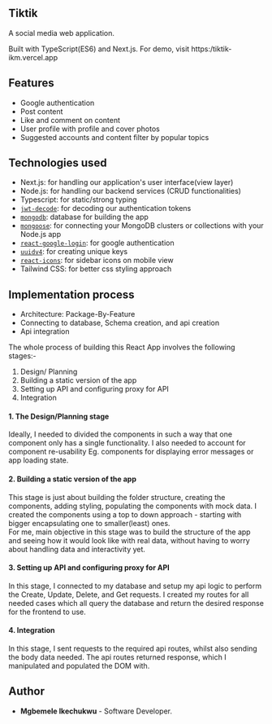 ## Tiktik

A social media web application.

Built with TypeScript(ES6) and Next.js.
For demo, visit https:/tiktik-ikm.vercel.app

## Features

- Google authentication
- Post content
- Like and comment on content
- User profile with profile and cover photos
- Suggested accounts and content filter by popular topics

## Technologies used

- Next.js: for handling our application's user interface(view layer)
- Node.js: for handling our backend services (CRUD functionalities)
- Typescript: for static/strong typing
- [`jwt-decode`](https://www.npmjs.com/package/jwt-decode): for decoding our authentication tokens
- [`mongodb`](https://www.npmjs.com/package/mongodb): database for building the app
- [`mongoose`](https://www.npmjs.com/package/mongoose): for connecting your MongoDB clusters or collections with your Node.js app
- [`react-google-login`](https://www.npmjs.com/package/react-google-login): for google authentication
- [`uuidv4`](https://www.npmjs.com/package/uuidv4): for creating unique keys
- [`react-icons`](https://www.npmjs.com/package/react-icons): for sidebar icons on mobile view
- Tailwind CSS: for better css styling approach

## Implementation process

- Architecture: Package-By-Feature
- Connecting to database, Schema creation, and api creation
- Api integration

The whole process of building this React App involves the following stages:-

1. Design/ Planning
2. Building a static version of the app
3. Setting up API and configuring proxy for API
4. Integration

#### 1. The Design/Planning stage

Ideally, I needed to divided the components in such a way that one component only has a single functionality. I also needed to account for component re-usability Eg. components for displaying error messages or app loading state.

#### 2. Building a static version of the app

This stage is just about building the folder structure, creating the components, adding styling, populating the components with mock data. I created the components using a top to down approach - starting with bigger encapsulating one to smaller(least) ones. <br>
For me, main objective in this stage was to build the structure of the app and seeing how it would look like with real data, without having to worry about handling data and interactivity yet.

#### 3. Setting up API and configuring proxy for API

In this stage, I connected to my database and setup my api logic to perform the Create, Update, Delete, and Get requests. I created my routes for all needed cases which all query the database and return the desired response for the frontend to use.

#### 4. Integration

In this stage, I sent requests to the required api routes, whilst also sending the body data needed. The api routes returned response, which I manipulated and populated the DOM with.


## Author

- **Mgbemele Ikechukwu** - Software Developer.

